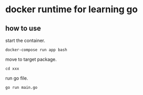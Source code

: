 # docker runtime for learning go

## how to use

start the container.

```
docker-compose run app bash
```

move to target package.

```
cd xxx
```

run go file.

```
go run main.go
```
